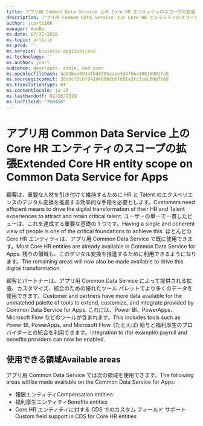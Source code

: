 ```yaml
---
title: アプリ用 Common Data Service 上の Core HR エンティティのスコープの拡張
description: アプリ用 Common Data Service 上の Core HR エンティティのスコープの拡張
author: jcart1106
manager: AnnBe
ms.date: 07/22/2018
ms.topic: article
ms.prod: ''
ms.service: business-applications
ms.technology: ''
ms.author: jcart
audience: developer, admin, end user
ms.openlocfilehash: 4a23bea0934fbd8705aaee3d4f5ba10016901fa9
ms.sourcegitcommit: 35ddcf3cbf841d4006db6fd01a3fc2cdc08d766d
ms.translationtype: HT
ms.contentlocale: ja-JP
ms.lasthandoff: 02/26/2019
ms.locfileid: "760456"
---
```

# <a name="extended-core-hr-entity-scope-on-common-data-service-for-apps"></a><span data-ttu-id="2edd7-103">アプリ用 Common Data Service 上の Core HR エンティティのスコープの拡張</span><span class="sxs-lookup"><span data-stu-id="2edd7-103">Extended Core HR entity scope on Common Data Service for Apps</span></span>



<span data-ttu-id="2edd7-104">顧客は、重要な人材を引き付けて維持するために HR と Talent のエクスペリエンスのデジタル変換を推進する効率的な手段を必要とします。</span><span class="sxs-lookup"><span data-stu-id="2edd7-104">Customers need efficient means to drive the digital transformation of their HR and Talent experiences to attract and retain critical talent.</span></span> <span data-ttu-id="2edd7-105">ユーザーの単一で一貫したビューは、これを達成する重要な基礎の 1 つです。</span><span class="sxs-lookup"><span data-stu-id="2edd7-105">Having a single and coherent view of people is one of the critical foundations to achieve this.</span></span>
<span data-ttu-id="2edd7-106">ほとんどの Core HR エンティティは、アプリ用 Common Data Service で既に使用できます。</span><span class="sxs-lookup"><span data-stu-id="2edd7-106">Most Core HR entities are already available in Common Data Service for Apps.</span></span> <span data-ttu-id="2edd7-107">残りの領域も、このデジタル変換を推進するために利用できるようになります。</span><span class="sxs-lookup"><span data-stu-id="2edd7-107">The remaining areas will now also be made available to drive this digital transformation.</span></span>

<span data-ttu-id="2edd7-108">顧客とパートナーは、アプリ用 Common Data Service によって提供される拡張、カスタマイズ、統合のための優れたツール パレットでより多くのデータを使用できます。</span><span class="sxs-lookup"><span data-stu-id="2edd7-108">Customer and partners have more data available for the unmatched palette of tools to extend, customize, and integrate provided by Common Data Service for Apps.</span></span> <span data-ttu-id="2edd7-109">これには、Power BI、PowerApps、Microsoft Flow などのツールが含まれます。</span><span class="sxs-lookup"><span data-stu-id="2edd7-109">This includes tools such as Power BI, PowerApps, and Microsoft Flow.</span></span>
<span data-ttu-id="2edd7-110">(たとえば) 給与と福利厚生のプロバイダーとの統合を利用できます。</span><span class="sxs-lookup"><span data-stu-id="2edd7-110">Integration to (for example) payroll and benefits providers can now be enabled.</span></span>

## <a name="available-areas"></a><span data-ttu-id="2edd7-111">使用できる領域</span><span class="sxs-lookup"><span data-stu-id="2edd7-111">Available areas</span></span>

<span data-ttu-id="2edd7-112">アプリ用 Common Data Service では次の領域を使用できます。</span><span class="sxs-lookup"><span data-stu-id="2edd7-112">The following areas will be made available on the Common Data Service for Apps:</span></span>

-   <span data-ttu-id="2edd7-113">報酬エンティティ</span><span class="sxs-lookup"><span data-stu-id="2edd7-113">Compensation entities</span></span>
-   <span data-ttu-id="2edd7-114">福利厚生エンティティ</span><span class="sxs-lookup"><span data-stu-id="2edd7-114">Benefits entities</span></span>
-   <span data-ttu-id="2edd7-115">Core HR エンティティに対する CDS でのカスタム フィールド サポート</span><span class="sxs-lookup"><span data-stu-id="2edd7-115">Custom field support in CDS for Core HR entities</span></span>               


